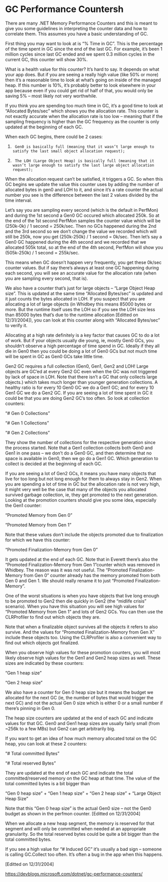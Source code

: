 <h1>GC Performance Countersh</h1>
There are many .NET Memory Performance Counters and this is meant to give you some guidelines in interpreting the counter data and how to correlate them. This assumes you have a basic understanding of GC.

 

First thing you may want to look at is “% Time in GC”. This is the percentage of the time spent in GC since the end of the last GC. For example, it’s been 1 million cycles since last GC ended and we spent 0.3 million cycles in the current GC, this counter will show 30%.

 

What is a health value for this counter? It’s hard to say. It depends on what your app does. But if you are seeing a really high value (like 50% or more) then it’s a reasonable time to look at what’s going on inside of the managed heap. If this number is 10%, it’s probably better to look elsewhere in your app because even if you could get rid of half of that, you would only be saving 5% – most likely not very worthwhile.

 

If you think you are spending too much time in GC, it’s a good time to look at “Allocated Bytes/sec” which shows you the allocation rate. This counter is not exactly accurate when the allocation rate is too low – meaning that if the sampling frequency is higher than the GC frequency as the counter is only updated at the beginning of each GC.

 

When each GC begins, there could be 2 cases:

 

1)      Gen0 is basically full (meaning that it wasn’t large enough to satisfy the last small object allocation request);

2)      The LOH (Large Object Heap) is basically full (meaning that it wasn’t large enough to satisfy the last large object allocation request); 

 

When the allocation request can’t be satisfied, it triggers a GC. So when this GC begins we update the value this counter uses by adding the number of allocated bytes in gen0 and LOH to it, and since it’s a rate counter the actual number you see is the difference between the last 2 values divided by the time interval.

Let’s say you are sampling every second (which is the default in PerfMon) and during the 1st second a Gen0 GC occured which allocated 250k. So at the end of the 1st second PerfMon samples the counter value which will be (250k-0k) / 1 second = 250k/sec. Then no GCs happened during the 2nd and the 3rd second so we don’t change the value we recorded which will still be 250k, now you get (250k-250k) / 1 second = 0k/sec. Then let’s say a Gen0 GC happened during the 4th second and we recorded that we allocated 505k total, so at the end of the 4th second, PerfMon will show you (505k-250k) / 1 second = 255k/sec.

This means when GC doesn’t happen very frequently, you get these 0k/sec counter values. But if say there’s always at least one GC happening during each second, you will see an accurate value for the allocation rate (when you are sampling every second, that is).


We also have a counter that’s just for large objects – “Large Object Heap size”. This is updated at the same time “Allocated Bytes/sec” is updated and it just counts the bytes allocated in LOH. If you suspect that you are allocating a lot of large objects (in Whidbey this means 85000 bytes or more. But the runtime itself uses the LOH so if you see the LOH size less than 85000 bytes that’s due to the runtime allocation [Editted on 12/31/2004]), you can look at this counter along with “Allocated Bytes/sec” to verify it.

 

Allocating at a high rate definitely is a key factor that causes GC to do a lot of work. But if your objects usually die young, ie, mostly Gen0 GCs, you shouldn’t observe a high percentage of time spend in GC. Ideally if they all die in Gen0 then you could be doing a lot of Gen0 GCs but not much time will be spent in GC as Gen0 GCs take little time.

 

Gen2 GC requires a full collection (Gen0, Gen1, Gen2 and LOH! Large objects are GC’ed at every Gen2 GC even when the GC was not triggered by lack of space in LOH. Note that there isn’t a GC that only collects large objects.) which takes much longer than younger generation collections. A healthy ratio is for every 10 Gen0 GC we do a Gen1 GC; and for every 10 Gen1 GC we do a Gen2 GC. If you are seeing a lot of time spent in GC it could be that you are doing Gen2 GC’s too often. So look at collection counters:

 

“# Gen 0 Collections”

“# Gen 1 Collections”

“# Gen 2 Collections”

 

They show the number of collections for the respective generation since the process started. Note that a Gen1 collection collects both Gen0 and Gen1 in one pass – we don’t do a Gen0 GC, and then determine that no space is available in Gen0, then we go do a Gen1 GC. Which generation to collect is decided at the beginning of each GC.

 

If you are seeing a lot of Gen2 GCs, it means you have many objects that live for too long but not long enough for them to always stay in Gen2. When you are spending a lot of time in GC but the allocation rate is not very high, it might very well be the case that many of the objects you allocated survived garbage collection, ie, they get promoted to the next generation. Looking at the promotion counters should give you some idea, especially the Gen1 counter:

 

“Promoted Memory from Gen 0”

“Promoted Memory from Gen 1”

 

Note that these values don’t include the objects promoted due to finalization for which we have this counter:

 

“Promoted Finalization-Memory from Gen 0”

 

It gets updated at the end of each GC. Note that in Everett there’s also the “Promoted Finalization-Memory from Gen 1”counter which was removed in Whidbey. The reason was it was not useful. The “Promoted Finalization-Memory from Gen 0” counter already has the memory promoted from both Gen 0 and Gen 1. We should really rename it to just “Promoted Finalization-Memory”.

 

One of the worst situations is when you have objects that live long enough to be promoted to Gen2 then die quickly in Gen2 (the “midlife crisis” scenario). When you have this situation you will see high values for “Promoted Memory from Gen 1” and lots of Gen2 GCs. You can then use the CLRProfiler to find out which objects they are.

 

Note that when a finalizable object survives all the objects it refers to also survive. And the values for “Promoted Finalization-Memory from Gen X” include these objects too. Using the CLRProfiler is also a convenient way to find out which objects got finalized.

 

When you observe high values for these promotion counters, you will most likely observe high values for the Gen1 and Gen2 heap sizes as well. These sizes are indicated by these counters:

 

“Gen 1 heap size”

“Gen 2 heap size”

 

We also have a counter for Gen 0 heap size but it means the budget we allocated for the next GC (ie, the number of bytes that would trigger the next GC) and not the actual Gen 0 size which is either 0 or a small number if there’s pinning in Gen 0.

 

The heap size counters are updated at the end of each GC and indicate values for that GC. Gen0 and Gen1 heap sizes are usually fairly small (from ~256k to a few MBs) but Gen2 can get arbitrarily big.

 

If you want to get an idea of how much memory allocated total on the GC heap, you can look at these 2 counters:

 

“# Total committed Bytes”

“# Total reserved Bytes”

 

They are updated at the end of each GC and indicate the total committed/reserved memory on the GC heap at that time. The value of the total committed bytes is a bit bigger than

 

“Gen 0 heap size” + “Gen 1 heap size” + “Gen 2 heap size” + “Large Object Heap Size”

 

Note that this “Gen 0 heap size” is the actual Gen0 size – not the Gen0 budget as shown in the perfmon counter. [Editted on 12/31/2004]

 

When we allocate a new heap segment, the memory is reserved for that segment and will only be committed when needed at an appropriate granularity. So the total reserved bytes could be quite a bit bigger than the total committed bytes.

 

If you see a high value for “# Induced GC” it’s usually a bad sign – someone is calling GC.Collect too often. It’s often a bug in the app when this happens.

 

[Editted on 12/31/2004]

https://devblogs.microsoft.com/dotnet/gc-performance-counters/
